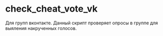 # check_cheat_vote_vk
Для групп вконтакте.
Данный скрипт проверяет опросы в группе для выяления накрученных голосов.
